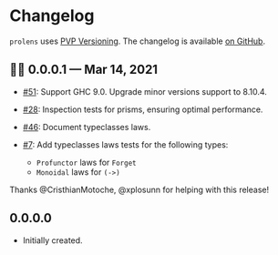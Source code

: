 # Changelog

`prolens` uses [PVP Versioning][1].
The changelog is available [on GitHub][2].

## 👩‍👧 0.0.0.1 — Mar 14, 2021

* [#51](https://github.com/kowainik/prolens/issues/51):
  Support GHC 9.0. Upgrade minor versions support to 8.10.4.
* [#28](https://github.com/kowainik/prolens/issues/28):
  Inspection tests for prisms, ensuring optimal performance.
* [#46](https://github.com/kowainik/prolens/issues/46):
  Document typeclasses laws.
* [#7](https://github.com/kowainik/prolens/issues/7):
  Add typeclasses laws tests for the following types:

    + `Profunctor` laws for `Forget`
    + `Monoidal` laws for `(->)`

Thanks @CristhianMotoche, @xplosunn for helping with this release!

## 0.0.0.0

* Initially created.

[1]: https://pvp.haskell.org
[2]: https://github.com/kowainik/prolens/releases
